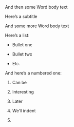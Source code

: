 And then some Word body text

Here’s a subtitle

And some more Word body text

Here’s a list:

-   Bullet one

-   Bullet two

-   Etc.

And here’s a numbered one:

1.  Can be

2.  Interesting

3.  Later

4.  We’ll indent

5.  
